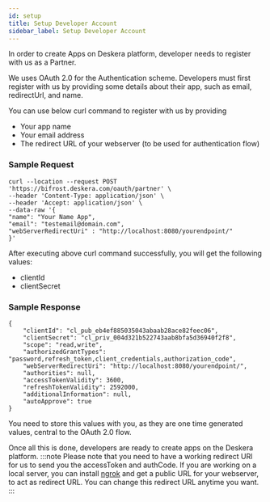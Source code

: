```yaml
---
id: setup
title: Setup Developer Account
sidebar_label: Setup Developer Account
---
```


In order to create Apps on Deskera platform, developer needs to register with us as a Partner. 

We uses OAuth 2.0 for the Authentication scheme. Developers must first register with us by providing some details about their app, such as email, redirectUrl, and name.

You can use below curl command to register with us by providing
* Your app name
* Your email address
* The redirect URL of your webserver (to be used for authentication flow)

### Sample Request
```
curl --location --request POST 'https://bifrost.deskera.com/oauth/partner' \
--header 'Content-Type: application/json' \
--header 'Accept: application/json' \
--data-raw '{
"name": "Your Name App",
"email": "testemail@domain.com",
"webServerRedirectUri" : "http://localhost:8080/yourendpoint/"
}'
```
After executing above curl command successfully, you will get the following values:
* clientId
* clientSecret

### Sample Response
```
{
    "clientId": "cl_pub_eb4ef885035043abaab28ace82feec06",
    "clientSecret": "cl_priv_004d321b522743aab8bfa5d36940f2f8",
    "scope": "read,write",
    "authorizedGrantTypes": "password,refresh_token,client_credentials,authorization_code",
    "webServerRedirectUri": "http://localhost:8080/yourendpoint/",
    "authorities": null,
    "accessTokenValidity": 3600,
    "refreshTokenValidity": 2592000,
    "additionalInformation": null,
    "autoApprove": true
}
```

You need to store this values with you, as they are one time generated values, central to the OAuth 2.0 flow.

Once all this is done, developers are ready to create apps on the Deskera platform.
:::note
Please note that you need to have a working redirect URl for us to send you the accessToken and authCode. If you are working on a local server, you can install [ngrok](https://ngrok.com/) and get a public URL for your webserver, to act as redirect URL. You can change this redirect URL anytime you want.
:::
